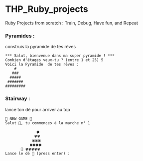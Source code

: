 # THP_Ruby_projects
Ruby Projects from scratch : Train, Debug, Have fun, and Repeat<br>
### Pyramides :<br>
construis la pyramide de tes rêves
```
*** Salut, bienvenue dans ma super pyramide ! ***
Combien d'étages veux-tu ? (entre 1 et 25) 5
Voici la Pyramide  de tes rêves : 
    #     
   ###    
  #####   
 #######  
######### 
```
### Stairway : <br>
lance ton dé pour arriver au top<br>
```  
🎲​ NEW GAME 🎲             
Salut 🐯​, tu commences à la marche n° 1

              🍀
             🍀🍀
            🍀🍀🍀
           🍀🍀🍀🍀
       🐯​ 🍀🍀🍀🍀🍀
Lance le dé 🎲 (press enter) :
```